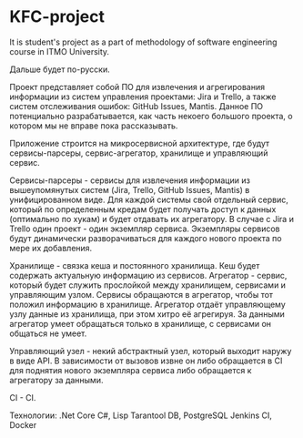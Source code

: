 # KFC-project
It is student's project as a part of methodology of software engineering course in ITMO University.

Дальше будет по-русски.

Проект представляет собой ПО для извлечения и агрегирования информации из систем управления проектами: Jira и Trello, а также систем отслеживания ошибок: GitHub Issues, Mantis. Данное ПО потенциально разрабатывается, как часть некоего большого проекта, о котором мы не вправе пока рассказывать.

Приложение строится на микросервисной архитектуре, где будут сервисы-парсеры, сервис-агрегатор, хранилище и управляющий сервис.

Сервисы-парсеры - сервисы для извлечения информации из вышеупомянутых систем (Jira, Trello, GitHub Issues, Mantis) в унифицированном виде. Для каждой системы свой отдельный сервис, который по определенным кредам будет получать доступ к данных (оптимально по хукам) и будет отдавать их агрегатору. В случае с Jira и Trello один проект - один экземпляр сервиса. Экземпляры сервисов будут динамически разворачиваться для каждого нового проекта по мере их добавления.

Хранилище - связка кеша и постоянного хранилища. Кеш будет содержать актуальную информацию из сервисов.
Агрегатор - сервис, который будет служить прослойкой между хранилищем, сервисами и управляющим узлом. Сервисы обращаются в агрегатор, чтобы тот положил информацию в хранилище. Агрегатор отдаёт управляющему узлу данные из хранилища, при этом хитро её агрегируя. За данными агрегатор умеет обращаться только в хранилище, с сервисами он общаться не умеет.

Управляющий узел - некий абстрактный узел, который выходит наружу в виде API. В зависимости от вызовов извне он либо обращается в CI для поднятия нового экземпляра сервиса либо обращается к агрегатору за данными.

CI - CI.

Технологии:
.Net Core C#, Lisp
Tarantool DB, PostgreSQL
Jenkins CI, Docker
